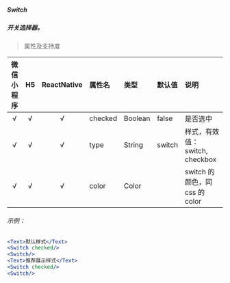 ##### Switch
##### 开关选择器。

> 属性及支持度

| 微信小程序 | H5 | ReactNative| 属性名 | 类型 | 默认值 | 说明 |
| :-: | :-: | :-: | :- | :- | :- | :- |
| √ | √ | √ | checked | Boolean | false  | 是否选中  |
| √ | √ | √ | type    | String  | switch | 样式，有效值：switch, checkbox |
| √ | √ | √ | color   | Color   |        | switch 的颜色，同 css 的 color |

###### 示例：
```jsx
<Text>默认样式</Text>
<Switch checked/>
<Switch/>
<Text>推荐展示样式</Text>
<Switch checked/>
<Switch/>
```
